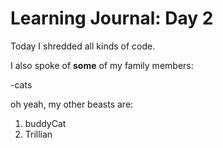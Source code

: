 # Learning Journal: Day 2

Today I shredded all kinds of code.

I also spoke of **some** of my family members:

-cats

oh yeah, my other beasts are:

1. buddyCat
2. Trillian
